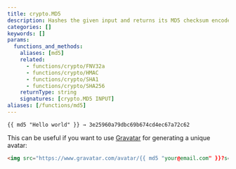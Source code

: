 ```yaml
---
title: crypto.MD5
description: Hashes the given input and returns its MD5 checksum encoded to a hexadecimal string.
categories: []
keywords: []
params:
  functions_and_methods:
    aliases: [md5]
    related:
      - functions/crypto/FNV32a
      - functions/crypto/HMAC
      - functions/crypto/SHA1
      - functions/crypto/SHA256
    returnType: string
    signatures: [crypto.MD5 INPUT]
aliases: [/functions/md5]
---
```


```go-html-template
{{ md5 "Hello world" }} → 3e25960a79dbc69b674cd4ec67a72c62
```

This can be useful if you want to use [Gravatar](https://en.gravatar.com/) for generating a unique avatar:

```html
<img src="https://www.gravatar.com/avatar/{{ md5 "your@email.com" }}?s=100&d=identicon">
```

